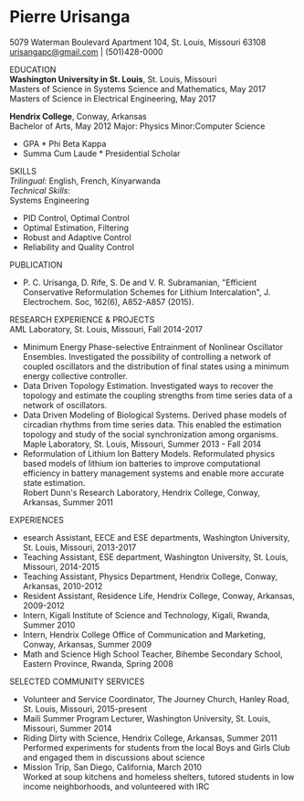 # Pierre Urisanga  
5079 Waterman Boulevard Apartment 104, St. Louis, Missouri 63108  
urisangapc@gmail.com | (501)428-0000

EDUCATION  
**Washington University in St. Louis**, St. Louis, Missouri  
 Masters of Science in Systems Science and Mathematics, May 2017  
 Masters of Science in Electrical Engineering, May 2017  

**Hendrix College**, Conway, Arkansas  
Bachelor of Arts, May 2012      Major: Physics    Minor:Computer Science  
* GPA               * Phi Beta Kappa
* Summa Cum Laude   * Presidential Scholar

SKILLS  
_Trilingual_: English, French, Kinyarwanda  
_Technical Skills_:  
 Systems Engineering           
 * PID Control, Optimal Control
 * Optimal Estimation, Filtering
 * Robust and Adaptive Control
 * Reliability and Quality Control

PUBLICATION
* P. C. Urisanga, D. Rife, S. De and V. R. Subramanian, "Efficient Conservative Reformulation Schemes for Lithium Intercalation", J. Electrochem. Soc, 162(6), A852-A857 (2015). 

RESEARCH EXPERIENCE & PROJECTS  
AML Laboratory, St. Louis, Missouri, Fall 2014-2017  
* Minimum Energy Phase-selective Entrainment of Nonlinear Oscillator Ensembles. 
Investigated the possibility of controlling a network of coupled oscillators and the distribution of final states using a minimum energy collective controller. 
* Data Driven Topology Estimation. Investigated ways to recover the topology and estimate the coupling strengths from time series data of a network of oscillators.  
* Data Driven Modeling of Biological Systems. Derived phase models of circadian rhythms from time series data. This enabled the estimation topology and study of the social synchronization among organisms.  
Maple Laboratory, St. Louis, Missouri, Summer 2013 - Fall 2014  
* Reformulation of Lithium Ion Battery Models. Reformulated physics based models of lithium ion batteries to improve computational efficiency in battery management systems and enable more accurate state estimation.  
Robert Dunn's Research Laboratory, Hendrix College, Conway, Arkansas, Summer 2011  

EXPERIENCES  
* esearch Assistant, EECE and ESE departments, Washington University, St. Louis, Missouri, 2013-2017  
* Teaching Assistant, ESE department, Washington University, St. Louis, Missouri, 2014-2015  
* Teaching Assistant, Physics Department, Hendrix College, Conway, Arkansas, 2010-2012  
* Resident Assistant, Residence Life, Hendrix College, Conway, Arkansas, 2009-2012  
* Intern, Kigali Institute of Science and Technology, Kigali, Rwanda, Summer 2010  
* Intern, Hendrix College Office of Communication and Marketing, Conway, Arkansas, Summer 2009  
* Math and Science High School Teacher, Bihembe Secondary School, Eastern Province, Rwanda, Spring 2008  

SELECTED COMMUNITY SERVICES  
* Volunteer and Service Coordinator, The Journey Church, Hanley Road, St. Louis, Missouri, 2015-present
* Maili Summer Program Lecturer, Washington University, St. Louis, Missouri, Summer 2014
* Riding Dirty with Science, Hendrix College, Arkansas, Summer 2011
  Performed experiments for students from the local Boys and Girls Club and engaged them in discussions about science  
* Mission Trip, San Diego, California, March 2010  
  Worked at soup kitchens and homeless shelters, tutored students in low income neighborhoods, and volunteered with IRC
